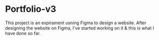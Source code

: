 # Portfolio-v3
This project is an expirament usning Figma to design a website.
After designing the website on Figma, I've started working on it & this is what I have done so far.
